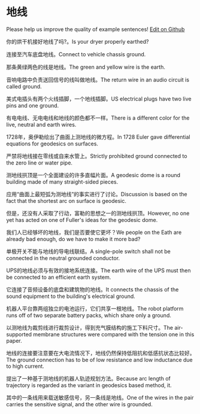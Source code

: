 # 地线

Please help us improve the quality of example sentences! [Edit on Github](https://github.com/jiyushe/jiyu-example-sentence-source/blob/main/chinese/dixian.md)

<p><span class="chinese">你的烘干机接好地线了吗?。</span><span class="english">Is your dryer properly earthed?</span></p>

<p><span class="chinese">连接至汽车底盘地线。</span><span class="english">Connect to vehicle chassis ground.</span></p>

<p><span class="chinese">那条黄绿两色的线是地线。</span><span class="english">The green and yellow wire is the earth.</span></p>

<p><span class="chinese">音响电路中负责送回信号的线叫做地线。</span><span class="english">The return wire in an audio circuit is called ground.</span></p>

<p><span class="chinese">美式电插头有两个火线插脚，一个地线插脚。</span><span class="english">US electrical plugs have two live pins and one ground.</span></p>

<p><span class="chinese">有电电线、无电电线和地线的颜色都不一样。</span><span class="english">There is a different color for the live, neutral and earth wires.</span></p>

<p><span class="chinese">1728年，奥伊勒绘出了曲面上测地线的微方程。</span><span class="english">In 1728 Euler gave differential equations for geodesics on surfaces.</span></p>

<p><span class="chinese">严禁将地线接在零线或自来水管上。</span><span class="english">Strictly prohibited ground connected to the zero line or water pipe.</span></p>

<p><span class="chinese">测地线拱顶是一个全面建设的许多直幅片面。</span><span class="english">A geodesic dome is a round building made of many straight-sided pieces.</span></p>

<p><span class="chinese">应用“曲面上最短弧为测地线”的事实进行了讨论。</span><span class="english">Discussion is based on the fact that the shortest arc on surface is geodesic.</span></p>

<p><span class="chinese">但是，还没有人采取了行动，富勒的思想之一的测地线拱顶。</span><span class="english">However, no one yet has acted on one of Fuller's ideas for the geodesic dome.</span></p>

<p><span class="chinese">我们人已经够坏的地线，我们是否要使它更坏？</span><span class="english">We people on the Eath are already bad enough, do we have to make it more bad?</span></p>

<p><span class="chinese">单极开关不能与地线的导电线联结。</span><span class="english">A single-pole switch shall not be connected in the neutral grounded conductor.</span></p>

<p><span class="chinese">UPS的地线必须与有效的接地系统连接。</span><span class="english">The earth wire of the UPS must then be connected to an efficient earth system.</span></p>

<p><span class="chinese">它连接了音频设备的底盘和建筑物的地线。</span><span class="english">It connects the chassis of the sound equipment to the building's electrical ground.</span></p>

<p><span class="chinese">机器人平台靠两组独立的电池运行，它们共享一根地线。</span><span class="english">The robot platform runs off of two separate battery packs, which share only a ground.</span></p>

<p><span class="chinese">以测地线为裁剪线进行裁剪设计，得到充气膜结构的施工下料尺寸。</span><span class="english">The air-supported membrane structures were compared with the tension one in this paper.</span></p>

<p><span class="chinese">地线的连接要注意要在大电流情况下，地线仍然保持低阻抗和低感抗状态比较好。</span><span class="english">The ground connection has to be of low resistance and low inductance due to high current.</span></p>

<p><span class="chinese">提出了一种基于测地线的机器人轨迹规划方法。</span><span class="english">Because arc length of trajectory is regarded as the variant in geodesics based method, it.</span></p>

<p><span class="chinese">其中的一条线用来载送敏感信号，另一条线是地线。</span><span class="english">One of the wires in the pair carries the sensitive signal, and the other wire is grounded.</span></p>

